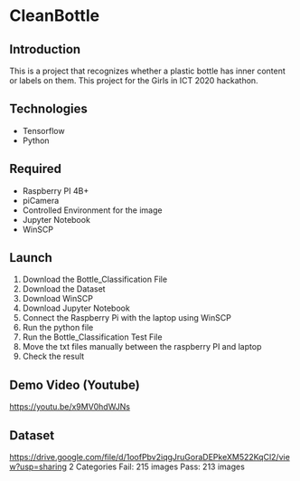 # CleanBottle
## Introduction
This is a project that recognizes whether a plastic bottle has inner content or labels on them. This project for the Girls in ICT 2020 hackathon.

## Technologies
- Tensorflow
- Python

## Required
- Raspberry PI 4B+
- piCamera
- Controlled Environment for the image
- Jupyter Notebook
- WinSCP

## Launch
1. Download the Bottle_Classification File
2. Download the Dataset
3. Download WinSCP
4. Download Jupyter Notebook
5. Connect the Raspberry Pi with the laptop using WinSCP
6. Run the python file
7. Run the Bottle_Classification Test File
8. Move the txt files manually between the raspberry PI and laptop
9. Check the result

## Demo Video (Youtube)
https://youtu.be/x9MV0hdWJNs

## Dataset
https://drive.google.com/file/d/1oofPbv2iqgJruGoraDEPkeXM522KqCl2/view?usp=sharing
2 Categories
Fail: 215 images
Pass: 213 images


